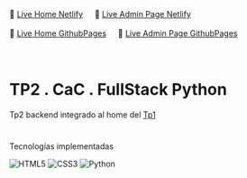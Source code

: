 

 🔗 [Live Home Netlify](https://bonappetit-tp2-back.netlify.app/index-home "") 
ㅤ
 🔗 [Live Admin Page Netlify](https://bonappetit-tp2-back.netlify.app/ "")



🔗 [Live Home GithubPages](https://s-ol3.github.io/fullPythonTP2-TP1/ "")
ㅤ
🔗 [Live Admin Page GithubPages](https://s-ol3.github.io/fullPythonTP2-TP1/index.html "")


 ㅤ

# TP2 . CaC . FullStack Python

Tp2 backend integrado al home del [Tp1](https://github.com/s-ol3/fullPythonTP1)
 
#

 Tecnologías implementadas

![HTML5](https://img.shields.io/badge/html5-black.svg?style=for-the-badge&logo=html5&logoColor=white)
![CSS3](https://img.shields.io/badge/css3-black.svg?style=for-the-badge&logo=css3&logoColor=white)
![Python](https://img.shields.io/badge/Python-black?style=for-the-badge&logo=python&logoColor=white)

ㅤ
